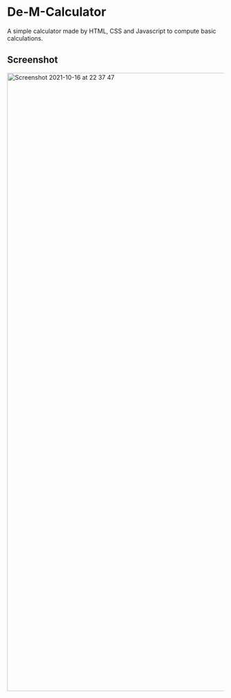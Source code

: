 # De-M-Calculator
A simple calculator made by HTML, CSS and Javascript to compute basic calculations. 
## Screenshot
<img width="1440" alt="Screenshot 2021-10-16 at 22 37 47" src="https://user-images.githubusercontent.com/76846542/137596194-0a0ed572-28cb-43d6-bf73-6da5541f75fb.png">
